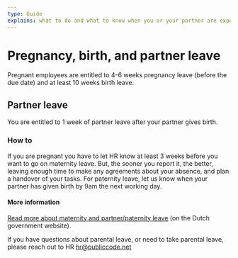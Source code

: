 ```yaml
---
type: Guide
explains: what to do and what to know when you or your partner are expecting
---
```


# Pregnancy, birth, and partner leave

Pregnant employees are entitled to 4-6 weeks pregnancy leave (before the due date)
and at least 10 weeks birth leave.

## Partner leave

You are entitled to 1 week of partner leave after your partner gives birth.

### How to

If you are pregnant you have to let HR know at least 3 weeks before you want to go on maternity
leave. But, the sooner you report it, the better, leaving enough time to make any
agreements about your absence, and plan a handover of your tasks. For paternity leave, let us know
when your partner has given birth by 9am the next working day.

#### More information

[Read more about maternity and partner/paternity leave](https://business.gov.nl/regulation/leave-schemes/) (on the Dutch government website).

If you have questions about parental leave, or need to take parental leave, please reach out to HR <hr@publiccode.net>
